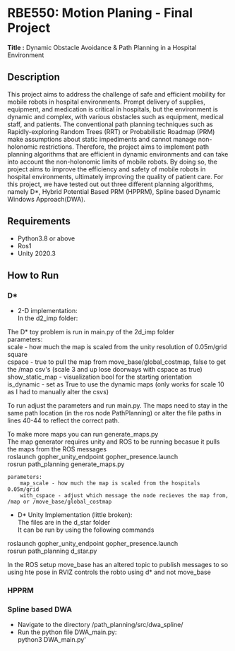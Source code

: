 # RBE550: Motion Planing - Final Project
**Title :** Dynamic Obstacle Avoidance & Path Planning in a Hospital Environment

## Description
This project aims to address the challenge of safe and efficient mobility for mobile robots in hospital environments. Prompt delivery of supplies, equipment, and medication is critical in hospitals, but the environment is dynamic and complex, with various obstacles such as equipment, medical staff, and patients. The conventional path planning techniques such as Rapidly-exploring Random Trees (RRT) or Probabilistic Roadmap (PRM) make assumptions about static impediments and cannot manage non-holonomic restrictions. Therefore, the project aims to implement path planning algorithms that are efficient in dynamic environments and can take into account the non-holonomic limits of mobile robots. By doing so, the project aims to improve the efficiency and safety of mobile robots in hospital environments, ultimately improving the quality of patient care.
For this project, we have tested out out three different planning algorithms, namely D*, Hybrid Potential Based PRM (HPPRM), Spline based Dynamic Windows Approach(DWA).

## Requirements
* Python3.8 or above
* Ros1
* Unity 2020.3

## How to Run
### D*
* 2-D implementation:  
 In the d2_imp folder:  
  
The D* toy problem is run in main.py of the 2d_imp folder   
	parameters:  
		scale - how much the map is scaled from the unity resolution of 0.05m/grid square  
		cspace - true to pull the map from move_base/global_costmap, false to get the /map csv's (scale 3 and up lose doorways with cspace as true)  
		show_static_map - visualization bool for the starting orientation  
		is_dynamic - set as True to use the dynamic maps (only works for scale 10 as I had to manually alter the csvs)  
  
To run adjust the parameters and run main.py. The maps need to stay in the same path location (in the ros node PathPlanning) or alter the file paths in lines 40-44 to reflect the correct path.   
  
To make more maps you can run generate_maps.py  
The map generator requires unity and ROS to be running becasue it pulls the maps from the ROS messages  
roslaunch gopher_unity_endpoint gopher_presence.launch  
rosrun path_planning generate_maps.py  
  
	parameters:  
		map_scale - how much the map is scaled from the hospitals 0.05m/grid  
		with_cspace - adjust which message the node recieves the map from, /map or /move_base/global_costmap  
			  
* D* Unity Implementation (little broken):  
The files are in the d_star folder  
It can be run by using the following commands  
  
roslaunch gopher_unity_endpoint gopher_presence.launch  
rosrun path_planning d_star.py  
  
In the ROS setup move_base has an altered topic to publish messages to so using hte pose in RVIZ controls the robto using d* and not move_base   
  
  
### HPPRM


### Spline based DWA

 * Navigate to the directory /path_planning/src/dwa_spline/
 * Run the python file DWA_main.py:     
   python3 DWA_main.py'
  
   

